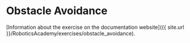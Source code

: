# Obstacle Avoidance

[Information about the exercise on the documentation website]({{ site.url }}/RoboticsAcademy/exercises/obstacle_avoidance).
